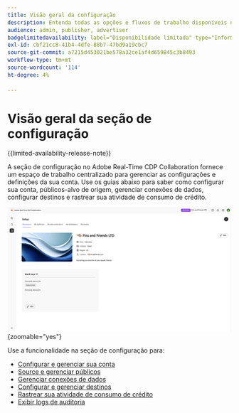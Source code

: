 ```yaml
---
title: Visão geral da configuração
description: Entenda todas as opções e fluxos de trabalho disponíveis na seção de configuração do Adobe Real-Time CDP Collaboration
audience: admin, publisher, advertiser
badgelimitedavailability: label="Disponibilidade limitada" type="Informative" url="https://helpx.adobe.com/br/legal/product-descriptions/real-time-customer-data-platform-collaboration.html newtab=true"
exl-id: cbf21cc8-41b4-4dfe-88b7-47bd9a19cbc7
source-git-commit: a7215d453021be578a32ce1af4d659845c3b8493
workflow-type: tm+mt
source-wordcount: '114'
ht-degree: 4%

---
```


# Visão geral da seção de configuração

{{limited-availability-release-note}}

A seção de configuração no Adobe Real-Time CDP Collaboration fornece um espaço de trabalho centralizado para gerenciar as configurações e definições da sua conta. Use os guias abaixo para saber como configurar sua conta, públicos-alvo de origem, gerenciar conexões de dados, configurar destinos e rastrear sua atividade de consumo de crédito.

![Um espaço de trabalho de configuração de conta, fornecendo uma visão geral de suas configurações atuais.](/help/assets/setup/set-up-overview.png){zoomable="yes"}

Use a funcionalidade na seção de configuração para:

* [Configurar e gerenciar sua conta](/help/guide/setup/onboard-account.md)
* [Source e gerenciar públicos](/help/guide/setup/onboard-audiences.md)
* [Gerenciar conexões de dados](/help/guide/setup/manage-data-connection.md)
* [Configurar e gerenciar destinos](/help/guide/setup/manage-destinations.md)
* [Rastrear sua atividade de consumo de crédito](/help/guide/setup/my-activity.md)
* [Exibir logs de auditoria](/help/guide/setup/audit-logs.md)
